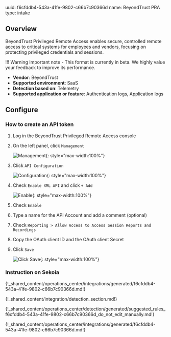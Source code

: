 uuid: f6cfddb4-543a-41fe-9802-c66b7c90366d
name: BeyondTrust PRA
type: intake

## Overview

BeyondTrust Privileged Remote Access enables secure, controlled remote access to critical systems for employees and vendors, focusing on protecting privileged credentials and sessions.

!!! Warning
    Important note - This format is currently in beta. We highly value your feedback to improve its performance.

- **Vendor**: BeyondTrust
- **Supported environment**: SaaS
- **Detection based on**: Telemetry
- **Supported application or feature**: Authentication logs, Application logs

## Configure

### How to create an API token

1. Log in the BeyondTrust Privileged Remote Access console
2. On the left panel, click `Management`

    ![Management](/assets/operation_center/integration_catalog/cloud_and_saas/beyondtrust/01_management.png){: style="max-width:100%"}

3. Click `API Configuration`
   
    ![Configuration](/assets/operation_center/integration_catalog/cloud_and_saas/beyondtrust/02_configuration.png){: style="max-width:100%"}

4. Check `Enable XML API` and click `+ Add`

    ![Enable](/assets/operation_center/integration_catalog/cloud_and_saas/beyondtrust/03_enable_api_key.png){: style="max-width:100%"}

5. Check `Enable`
6. Type a name for the API Account and add a comment (optional)
7. Check `Reporting > Allow Access to Access Session Reports and Recordings`
8. Copy the OAuth client ID and the OAuth client Secret
9. Click `Save`

    ![Click Save](/assets/operation_center/integration_catalog/cloud_and_saas/beyondtrust/04_create_api_key.png){: style="max-width:100%"}

### Instruction on Sekoia

{!_shared_content/operations_center/integrations/generated/f6cfddb4-543a-41fe-9802-c66b7c90366d.md!}

{!_shared_content/integration/detection_section.md!}

{!_shared_content/operations_center/detection/generated/suggested_rules_f6cfddb4-543a-41fe-9802-c66b7c90366d_do_not_edit_manually.md!}

{!_shared_content/operations_center/integrations/generated/f6cfddb4-543a-41fe-9802-c66b7c90366d.md!}
